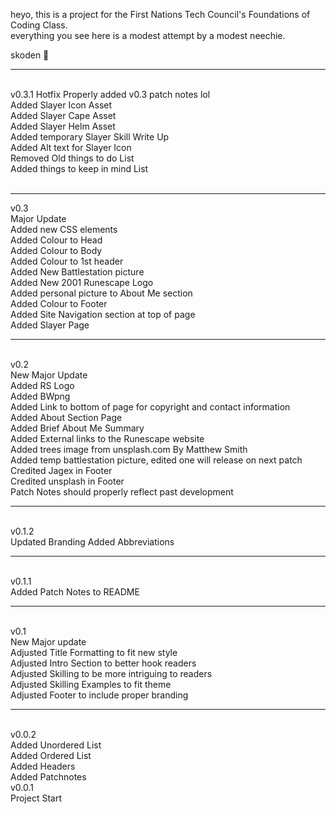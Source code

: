 <p> heyo, this is a project for the First Nations Tech Council's Foundations of Coding Class. <br>
everything you see here is a modest attempt by a modest neechie.<br>

skoden :100:</p>
<hr> <br>
v0.3.1
Hotfix
Properly added v0.3 patch notes lol<br>
Added Slayer Icon Asset<br>
Added Slayer Cape Asset<br>
Added Slayer Helm Asset<br>
Added temporary Slayer Skill Write Up<br>
Added Alt text for Slayer Icon<br>
Removed Old things to do List<br>
Added things to keep in mind List<br>
<br><hr>
v0.3 <br>
Major Update<br>
Added new CSS elements<br>
Added Colour to Head<br>
Added Colour to Body <br>
Added Colour to 1st header <br>
Added New Battlestation picture<br>
Added New 2001 Runescape Logo<br>
Added personal picture to About Me section<br>
Added Colour to Footer<br>
Added Site Navigation section at top of page<br>
Added Slayer Page<br>
<hr><br>
v0.2 <br>
New Major Update<br>
Added RS Logo<br>
Added BWpng<br>
Added Link to bottom of page for copyright and contact information<br>
Added About Section Page<br>
Added Brief About Me Summary<br>
Added External links to the Runescape website<br>
Added trees image from unsplash.com By Matthew Smith<br>
Added temp battlestation picture, edited one will release on next patch<br>
Credited Jagex in Footer<br>
Credited unsplash in Footer<br>
Patch Notes should properly reflect past development<br>
<hr><br>
v0.1.2<br>
Updated Branding
Added Abbreviations
<hr> <br>
v0.1.1<br>
Added Patch Notes to README<br>
<hr> <br>
v0.1<br>
New Major update <br>
Adjusted Title Formatting to fit new style <br>
Adjusted Intro Section to better hook readers <br>
Adjusted Skilling to be more intriguing to readers <br>
Adjusted Skilling Examples to fit theme <br>
Adjusted Footer to include proper branding <br>
<hr><br>
v0.0.2<br>
Added Unordered List<br>
Added Ordered List<br>
Added Headers<br>
Added Patchnotes<br>
v0.0.1<br>
Project Start